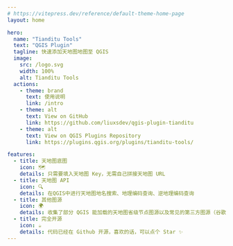 ```yaml
---
# https://vitepress.dev/reference/default-theme-home-page
layout: home

hero:
  name: "Tianditu Tools"
  text: "QGIS Plugin"
  tagline: 快速添加天地图地图至 QGIS
  image:
    src: /logo.svg
    width: 100%
    alt: Tianditu Tools
  actions:
    - theme: brand
      text: 使用说明
      link: /intro
    - theme: alt
      text: View on GitHub
      link: https://github.com/liuxsdev/qgis-plugin-tianditu
    - theme: alt
      text: View on QGIS Plugins Repository
      link: https://plugins.qgis.org/plugins/tianditu-tools/

features:
  - title: 天地图底图
    icon: 🗺️
    details: 只需要填入天地图 Key，无需自己拼接天地图 URL
  - title: 天地图 API
    icon: 🔍
    details: 在QGIS中进行天地图地名搜索、地理编码查询、逆地理编码查询
  - title: 其他图源
    icon: 🌍️
    details: 收集了部分 QGIS 能加载的天地图省级节点图源以及常见的第三方图源（谷歌、高德、ESRI等）
  - title: 完全开源
    icon: ☕
    details: 代码已经在 Github 开源，喜欢的话，可以点个 Star ✨
---
```


